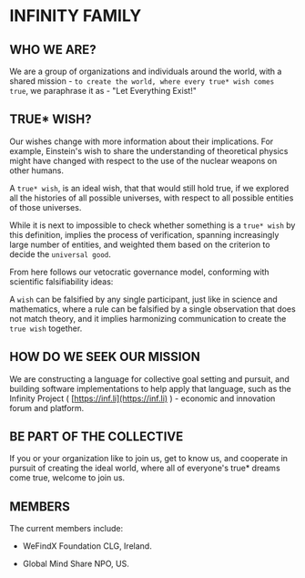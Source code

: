 # INFINITY FAMILY

## WHO WE ARE?

We are a group of organizations and individuals around the world, with a shared mission - `to create the world, where every true* wish comes true`, we paraphrase it as - "Let Everything Exist!"

## TRUE\* WISH?

Our wishes change with more information about their implications. For example, Einstein's wish to share the understanding of theoretical physics might have changed with respect to the use of the nuclear weapons on other humans.

A `true* wish`, is an ideal wish, that that would still hold true, if we explored all the histories of all possible universes, with respect to all possible entities of those universes.

While it is next to impossible to check whether something is a `true* wish` by this definition, implies the process of verification, spanning increasingly large number of entities, and weighted them based on the criterion to decide the `universal good`.

From here follows our vetocratic governance model, conforming with scientific falsifiability ideas:

A `wish` can be falsified by any single participant, just like in science and mathematics, where a rule can be falsified by a single observation that does not match theory, and it implies harmonizing communication to create the `true wish` together.

## HOW DO WE SEEK OUR MISSION

We are constructing a language for collective goal setting and pursuit, and building software implementations to help apply that language, such as the Infinity Project \( [https://inf.li](https://inf.li) \) - economic and innovation forum and platform.

## BE PART OF THE COLLECTIVE

If you or your organization like to join us, get to know us, and cooperate in pursuit of creating the ideal world, where all of everyone's true\* dreams come true, welcome to join us.

## MEMBERS

The current members include:

* WeFindX Foundation CLG, Ireland.

* Global Mind Share NPO, US.



